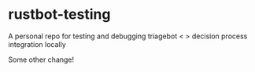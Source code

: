 # rustbot-testing

A personal repo for testing and debugging triagebot < > decision process integration locally

Some other change!
